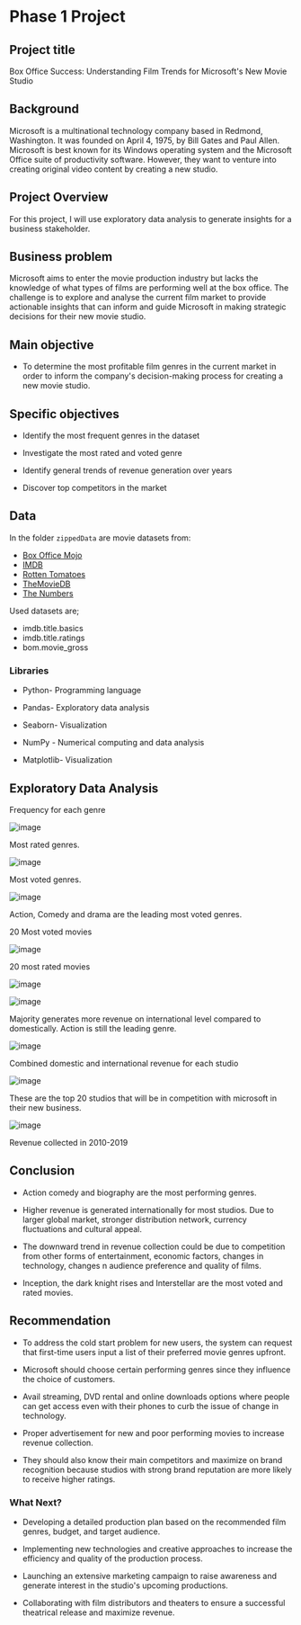 # Phase 1 Project
## Project title
Box Office Success: Understanding Film Trends for Microsoft's New Movie Studio

## Background

Microsoft is a multinational technology company based in Redmond, Washington. It was founded on April 4, 1975, by Bill Gates and Paul Allen. Microsoft is best known for its Windows operating system and the Microsoft Office suite of productivity software. 
However, they want to venture into creating original video content by creating a new studio.

## Project Overview

For this project, I will use exploratory data analysis to generate insights for a business stakeholder.

## Business problem
Microsoft aims to enter the movie production industry but lacks the knowledge of what types of films are performing well at the box office. The challenge is to explore and analyse the current film market to provide actionable insights that can inform and guide Microsoft in making strategic decisions for their new movie studio.
## Main objective
* To determine the most profitable film genres in the current market in order to inform the company's decision-making process for creating a new movie studio.
## Specific objectives
* Identify the most frequent genres in the dataset

* Investigate the most rated and voted genre

* Identify general trends of revenue generation over years

* Discover top competitors in the market

## Data

In the folder `zippedData` are movie datasets from:

* [Box Office Mojo](https://www.boxofficemojo.com/)
* [IMDB](https://www.imdb.com/)
* [Rotten Tomatoes](https://www.rottentomatoes.com/)
* [TheMovieDB](https://www.themoviedb.org/)
* [The Numbers](https://www.the-numbers.com/)

Used datasets are;

* imdb.title.basics
* imdb.title.ratings
* bom.movie_gross

### Libraries 
* Python- Programming language

* Pandas- Exploratory data analysis

* Seaborn- Visualization

* NumPy - Numerical computing and data analysis

* Matplotlib- Visualization

## Exploratory Data Analysis

Frequency for each genre

![image](https://user-images.githubusercontent.com/122217304/216826269-5e82ed19-c829-4b11-a46d-d094617def3f.png)

Most rated genres.

![image](https://user-images.githubusercontent.com/122217304/216826410-6d52b15a-7b5b-4493-89d3-6fcd0f78277a.png)



Most voted genres.

![image](https://user-images.githubusercontent.com/122217304/216826501-f14cb111-5cdc-4a81-b3c1-74e1c7f3101c.png)
 
Action, Comedy and drama are the leading most voted genres.




20 Most voted movies

![image](https://user-images.githubusercontent.com/122217304/216826570-0718c264-9ab6-4d3d-8003-23dec7c8854d.png)



20 most rated movies

![image](https://user-images.githubusercontent.com/122217304/216826606-7d856525-0173-4909-a14b-82db8ccde9b0.png)



![image](https://user-images.githubusercontent.com/122217304/216826673-b574fc25-db47-41eb-98ab-9064cdb7b125.png)

Majority generates more revenue on international level compared to domestically.
Action is still the leading genre.


![image](https://user-images.githubusercontent.com/122217304/216826708-9c4bfd75-2e74-4b62-8902-f1a4ac325ae1.png)

Combined domestic and international revenue for each studio



![image](https://user-images.githubusercontent.com/122217304/216826746-10058bc7-d910-4e3e-a16d-7df995e09fd9.png)

These are the top 20 studios that will be in competition with microsoft in their new business.



![image](https://user-images.githubusercontent.com/122217304/216826817-9ce97bcf-29d6-4331-9f1d-ccff55bd368c.png)

Revenue collected in 2010-2019




## Conclusion

* Action comedy and biography are the most performing genres. 

* Higher revenue is generated internationally for most studios. Due to larger global market, stronger distribution network, currency fluctuations and cultural appeal.

* The downward trend in revenue collection could be due to competition from other forms of entertainment, economic factors, changes in technology, changes n audience preference and quality of films.

* Inception, the dark knight rises and Interstellar are the most voted and rated movies.

## Recommendation

* To address the cold start problem for new users, the system can request that first-time users input a list of their preferred movie genres upfront.

* Microsoft should choose certain performing genres since they influence the choice of customers. 

* Avail streaming, DVD rental and online downloads options where people can get access even with their phones to curb the issue of change in technology.

* Proper advertisement for new and poor performing movies to increase revenue collection.

* They should also know their main competitors and maximize on brand recognition because studios with strong brand reputation are more likely to receive higher ratings.

### What Next?

* Developing a detailed production plan based on the recommended film genres, budget, and target audience.

* Implementing new technologies and creative approaches to increase the efficiency and quality of the production process.

* Launching an extensive marketing campaign to raise awareness and generate interest in the studio's upcoming productions.

* Collaborating with film distributors and theaters to ensure a successful theatrical release and maximize revenue.
